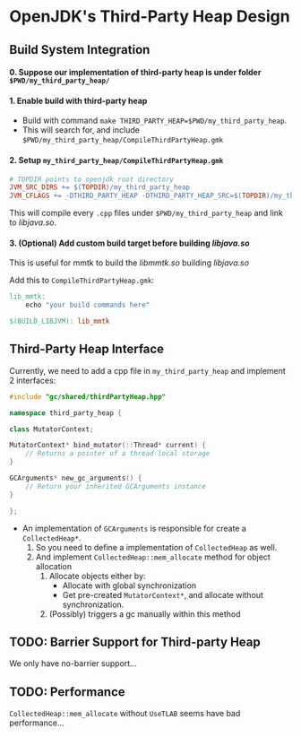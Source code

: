 # OpenJDK's Third-Party Heap Design



## Build System Integration

#### 0. Suppose our implementation of third-party heap is under folder `$PWD/my_third_party_heap/`

#### 1. Enable build with third-party heap

* Build with command `make THIRD_PARTY_HEAP=$PWD/my_third_party_heap`.
* This will search for, and include `$PWD/my_third_party_heap/CompileThirdPartyHeap.gmk`

#### 2. Setup `my_third_party_heap/CompileThirdPartyHeap.gmk`

```makefile
# TOPDIR points to openjdk root directory
JVM_SRC_DIRS += $(TOPDIR)/my_third_party_heap
JVM_CFLAGS += -DTHIRD_PARTY_HEAP -DTHIRD_PARTY_HEAP_SRC=$(TOPDIR)/my_third_party_heap
```
This will compile every `.cpp` files under `$PWD/my_third_party_heap` and link to _libjava.so_.

#### 3. (Optional) Add custom build target before building _libjava.so_

This is useful for mmtk to build the _libmmtk.so_ building _libjava.so_

Add this to `CompileThirdPartyHeap.gmk`:

```makefile
lib_mmtk:
	echo "your build commands here"

$(BUILD_LIBJVM): lib_mmtk
```

## Third-Party Heap Interface

Currently, we need to add a cpp file in `my_third_party_heap` and implement 2 interfaces:

```cpp
#include "gc/shared/thirdPartyHeap.hpp"

namespace third_party_heap {

class MutatorContext;

MutatorContext* bind_mutator(::Thread* current) {
    // Returns a pointer of a thread-local storage
}

GCArguments* new_gc_arguments() {
    // Return your inherited GCArguments instance
}

};
```

* An implementation of `GCArguments` is responsible for create a `CollectedHeap*`.
  1. So you need to define a implementation of `CollectedHeap` as well.
  2. And implement `CollectedHeap::mem_allocate` method for object allocation
     1. Allocate objects either by:
        * Allocate with global synchronization
        * Get pre-created `MutatorContext*`, and allocate without synchronization.
     2. (Possibly) triggers a gc manually within this method


## TODO: Barrier Support for Third-party Heap

We only have no-barrier support...

## TODO: Performance

`CollectedHeap::mem_allocate` without `UseTLAB` seems have bad performance...
